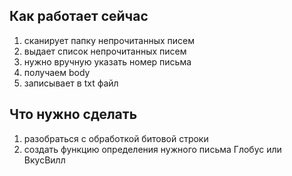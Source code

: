 
## Как работает сейчас 

1. сканирует папку непрочитанных писем
2. выдает список непрочитанных писем
3. нужно вручную указать номер письма
4. получаем body
5. записывает в txt файл


## Что нужно сделать

1. разобраться с обработкой битовой строки
2. создать функцию определения нужного письма Глобус или ВкусВилл

